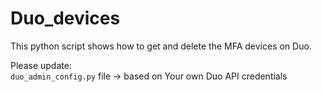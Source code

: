 # Duo_devices


This python script shows how to get and delete the MFA devices on Duo. 


Please update:  
  `duo_admin_config.py` file  -> based on Your own Duo API credentials
 

